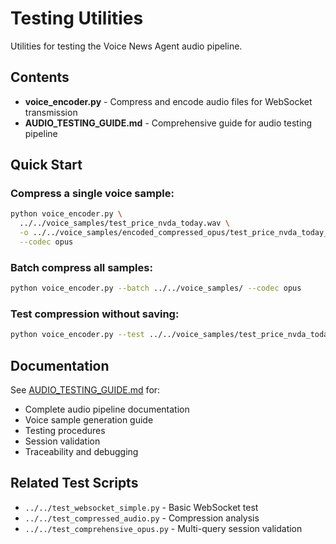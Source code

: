 # Testing Utilities

Utilities for testing the Voice News Agent audio pipeline.

## Contents

- **voice_encoder.py** - Compress and encode audio files for WebSocket transmission
- **AUDIO_TESTING_GUIDE.md** - Comprehensive guide for audio testing pipeline

## Quick Start

### Compress a single voice sample:

```bash
python voice_encoder.py \
  ../../voice_samples/test_price_nvda_today.wav \
  -o ../../voice_samples/encoded_compressed_opus/test_price_nvda_today_compressed_opus.json \
  --codec opus
```

### Batch compress all samples:

```bash
python voice_encoder.py --batch ../../voice_samples/ --codec opus
```

### Test compression without saving:

```bash
python voice_encoder.py --test ../../voice_samples/test_price_nvda_today.wav --codec opus
```

## Documentation

See [AUDIO_TESTING_GUIDE.md](./AUDIO_TESTING_GUIDE.md) for:
- Complete audio pipeline documentation
- Voice sample generation guide
- Testing procedures
- Session validation
- Traceability and debugging

## Related Test Scripts

- `../../test_websocket_simple.py` - Basic WebSocket test
- `../../test_compressed_audio.py` - Compression analysis
- `../../test_comprehensive_opus.py` - Multi-query session validation
